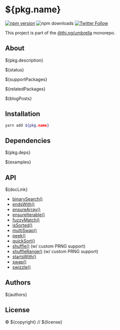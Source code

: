 # ${pkg.name}

[![npm version](https://img.shields.io/npm/v/${pkg.name}.svg)](https://www.npmjs.com/package/${pkg.name})
![npm downloads](https://img.shields.io/npm/dm/${pkg.name}.svg)
[![Twitter Follow](https://img.shields.io/twitter/follow/thing_umbrella.svg?style=flat-square&label=twitter)](https://twitter.com/thing_umbrella)

This project is part of the
[@thi.ng/umbrella](https://github.com/thi-ng/umbrella/) monorepo.

<!-- TOC -->

## About

${pkg.description}

${status}

${supportPackages}

${relatedPackages}

${blogPosts}

## Installation

```bash
yarn add ${pkg.name}
```

## Dependencies

${pkg.deps}

${examples}

## API

${docLink}

- [binarySearch()](https://github.com/thi-ng/umbrella/tree/master/packages/arrays/src/binary-search.ts)
- [endsWith()](https://github.com/thi-ng/umbrella/tree/master/packages/arrays/src/ends-with.ts)
- [ensureArray()](https://github.com/thi-ng/umbrella/tree/master/packages/arrays/src/ensure-array.ts)
- [ensureIterable()](https://github.com/thi-ng/umbrella/tree/master/packages/arrays/src/ensure-iterable.ts)
- [fuzzyMatch()](https://github.com/thi-ng/umbrella/tree/master/packages/arrays/src/fuzzy-match.ts)
- [isSorted()](https://github.com/thi-ng/umbrella/tree/master/packages/arrays/src/is-sorted.ts)
- [multiSwap()](https://github.com/thi-ng/umbrella/tree/master/packages/arrays/src/swap.ts)
- [peek()](https://github.com/thi-ng/umbrella/tree/master/packages/arrays/src/peek.ts)
- [quickSort()](https://github.com/thi-ng/umbrella/tree/master/packages/arrays/src/quicksort.ts)
- [shuffle()](https://github.com/thi-ng/umbrella/tree/master/packages/arrays/src/shuffle.ts) (w/ custom PRNG support)
- [shuffleRange()](https://github.com/thi-ng/umbrella/tree/master/packages/arrays/src/shuffle.ts) (w/ custom PRNG support)
- [startsWith()](https://github.com/thi-ng/umbrella/tree/master/packages/arrays/src/starts-with.ts)
- [swap()](https://github.com/thi-ng/umbrella/tree/master/packages/arrays/src/swap.ts)
- [swizzle()](https://github.com/thi-ng/umbrella/tree/master/packages/arrays/src/swizzle.ts)

## Authors

${authors}

## License

&copy; ${copyright} // ${license}
